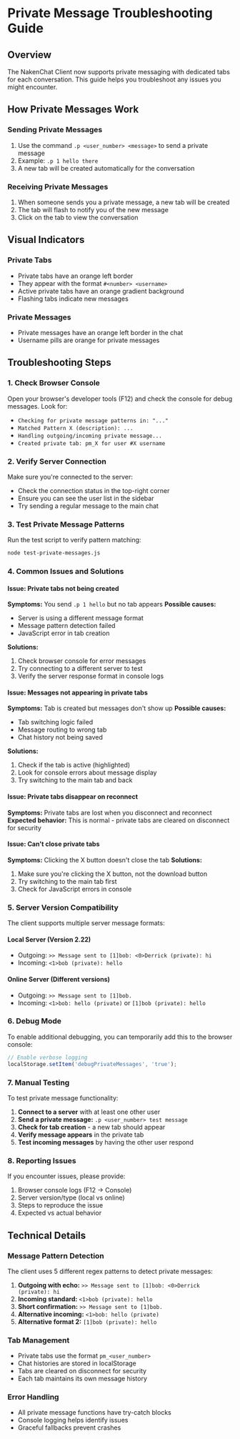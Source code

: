 # Private Message Troubleshooting Guide

## Overview
The NakenChat Client now supports private messaging with dedicated tabs for each conversation. This guide helps you troubleshoot any issues you might encounter.

## How Private Messages Work

### Sending Private Messages
1. Use the command `.p <user_number> <message>` to send a private message
2. Example: `.p 1 hello there`
3. A new tab will be created automatically for the conversation

### Receiving Private Messages
1. When someone sends you a private message, a new tab will be created
2. The tab will flash to notify you of the new message
3. Click on the tab to view the conversation

## Visual Indicators

### Private Tabs
- Private tabs have an orange left border
- They appear with the format `#<number> <username>`
- Active private tabs have an orange gradient background
- Flashing tabs indicate new messages

### Private Messages
- Private messages have an orange left border in the chat
- Username pills are orange for private messages

## Troubleshooting Steps

### 1. Check Browser Console
Open your browser's developer tools (F12) and check the console for debug messages. Look for:
- `Checking for private message patterns in: "..."`
- `Matched Pattern X (description): ...`
- `Handling outgoing/incoming private message...`
- `Created private tab: pm_X for user #X username`

### 2. Verify Server Connection
Make sure you're connected to the server:
- Check the connection status in the top-right corner
- Ensure you can see the user list in the sidebar
- Try sending a regular message to the main chat

### 3. Test Private Message Patterns
Run the test script to verify pattern matching:
```bash
node test-private-messages.js
```

### 4. Common Issues and Solutions

#### Issue: Private tabs not being created
**Symptoms:** You send `.p 1 hello` but no tab appears
**Possible causes:**
- Server is using a different message format
- Message pattern detection failed
- JavaScript error in tab creation

**Solutions:**
1. Check browser console for error messages
2. Try connecting to a different server to test
3. Verify the server response format in console logs

#### Issue: Messages not appearing in private tabs
**Symptoms:** Tab is created but messages don't show up
**Possible causes:**
- Tab switching logic failed
- Message routing to wrong tab
- Chat history not being saved

**Solutions:**
1. Check if the tab is active (highlighted)
2. Look for console errors about message display
3. Try switching to the main tab and back

#### Issue: Private tabs disappear on reconnect
**Symptoms:** Private tabs are lost when you disconnect and reconnect
**Expected behavior:** This is normal - private tabs are cleared on disconnect for security

#### Issue: Can't close private tabs
**Symptoms:** Clicking the X button doesn't close the tab
**Solutions:**
1. Make sure you're clicking the X button, not the download button
2. Try switching to the main tab first
3. Check for JavaScript errors in console

### 5. Server Version Compatibility

The client supports multiple server message formats:

#### Local Server (Version 2.22)
- Outgoing: `>> Message sent to [1]bob: <0>Derrick (private): hi`
- Incoming: `<1>bob (private): hello`

#### Online Server (Different versions)
- Outgoing: `>> Message sent to [1]bob.`
- Incoming: `<1>bob: hello (private)` or `[1]bob (private): hello`

### 6. Debug Mode

To enable additional debugging, you can temporarily add this to the browser console:
```javascript
// Enable verbose logging
localStorage.setItem('debugPrivateMessages', 'true');
```

### 7. Manual Testing

To test private message functionality:

1. **Connect to a server** with at least one other user
2. **Send a private message:** `.p <user_number> test message`
3. **Check for tab creation** - a new tab should appear
4. **Verify message appears** in the private tab
5. **Test incoming messages** by having the other user respond

### 8. Reporting Issues

If you encounter issues, please provide:
1. Browser console logs (F12 → Console)
2. Server version/type (local vs online)
3. Steps to reproduce the issue
4. Expected vs actual behavior

## Technical Details

### Message Pattern Detection
The client uses 5 different regex patterns to detect private messages:

1. **Outgoing with echo:** `>> Message sent to [1]bob: <0>Derrick (private): hi`
2. **Incoming standard:** `<1>bob (private): hello`
3. **Short confirmation:** `>> Message sent to [1]bob.`
4. **Alternative incoming:** `<1>bob: hello (private)`
5. **Alternative format 2:** `[1]bob (private): hello`

### Tab Management
- Private tabs use the format `pm_<user_number>`
- Chat histories are stored in localStorage
- Tabs are cleared on disconnect for security
- Each tab maintains its own message history

### Error Handling
- All private message functions have try-catch blocks
- Console logging helps identify issues
- Graceful fallbacks prevent crashes 